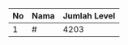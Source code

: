 | No | Nama            | Jumlah Level |
|----|-----------------|--------------|
| 1  | #    |    4203        |
